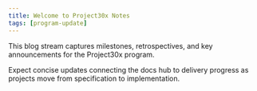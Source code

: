 ```yaml
---
title: Welcome to Project30x Notes
tags: [program-update]
---
```


This blog stream captures milestones, retrospectives, and key announcements for the Project30x program.

<!-- truncate -->

Expect concise updates connecting the docs hub to delivery progress as projects move from specification to implementation.
